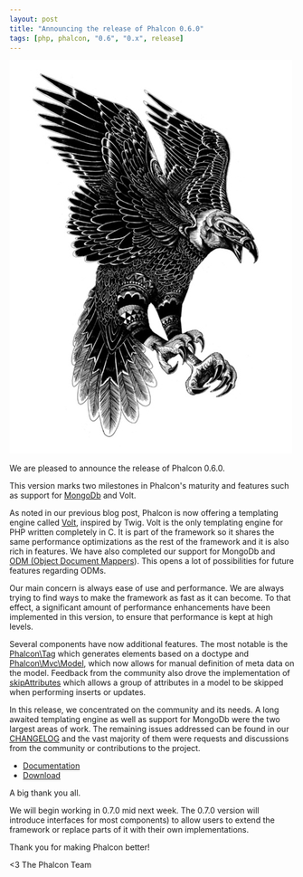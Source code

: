 ```yaml
---
layout: post
title: "Announcing the release of Phalcon 0.6.0"
tags: [php, phalcon, "0.6", "0.x", release]
---
```


![image](/assets/files/2012-11-01-phalcon-attack.jpg)

We are pleased to announce the release of Phalcon 0.6.0.

This version marks two milestones in Phalcon's maturity and features such as support for [MongoDb](http://www.mongodb.org/) and Volt.

<!--more-->
As noted in our previous blog post, Phalcon is now offering a templating engine called [Volt](https://docs.phalconphp.com/latest/en/volt.html), inspired by Twig. Volt is the only templating engine for PHP written completely in C. It is part of the framework so it shares the same performance optimizations as the rest of the framework and it is also rich in features. We have also completed our support for MongoDb and [ODM (Object Document Mappers](https://docs.phalconphp.com/latest/en/odm.html)). This opens a lot of possibilities for future features regarding ODMs.

Our main concern is always ease of use and performance. We are always trying to find ways to make the framework as fast as it can become. To that effect, a significant amount of performance enhancements have been implemented in this version, to ensure that performance is kept at high levels.

Several components have now additional features. The most notable is the [Phalcon\\Tag](https://docs.phalconphp.com/latest/en/tags.html#document-type-of-content) which generates elements based on a doctype and [Phalcon\\Mvc\\Model](https://docs.phalconphp.com/latest/en/models.html), which now allows for manual definition of meta data on the model. Feedback from the community also drove the implementation of [skipAttributes](https://docs.phalconphp.com/latest/en/models.html#skipping-columns) which allows a group of attributes in a model to be skipped when performing inserts or updates.

In this release, we concentrated on the community and its needs. A long awaited templating engine as well as support for MongoDb were the two largest areas of work. The remaining issues addressed can be found in our [CHANGELOG](https://github.com/phalcon/cphalcon/blob/0.6.0/CHANGELOG) and the vast majority of them were requests and discussions from the community or contributions to the project.

- [Documentation](https://docs.phalconphp.com/latest/en/)
- [Download](https://phalconphp.com/download)

A big thank you all.

We will begin working in 0.7.0 mid next week. The 0.7.0 version will introduce interfaces for most components) to allow users to extend the framework or replace parts of it with their own implementations.

Thank you for making Phalcon better!


<3 The Phalcon Team
